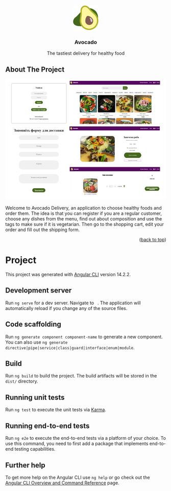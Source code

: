 <br />
<div  align="center">
  <img src="./src/assets/avocado.png" alt="Logo" width="80" height="80">
  <h3 align="center">Avocado</h3>
  <p align="center">The tastiest delivery for healthy food</p>
</div>

<!-- ABOUT THE PROJECT -->
## About The Project

[![Food ordering app][app-screenshot]](./src/assets/screen.jpg)

Welcome to Avocado Delivery, an application to choose healthy foods and order them. The idea is that you can register if you are a regular customer, choose any dishes from the menu, find out about composition and use the tags to make sure if it is vegetarian. Then go to the shopping cart, edit your order and fill out the shipping form.

<p align="right">(<a href="#readme-top">back to top</a>)</p>

# Project

This project was generated with [Angular CLI](https://github.com/angular/angular-cli) version 14.2.2.

## Development server

Run `ng serve` for a dev server. Navigate to ` `. The application will automatically reload if you change any of the source files.

## Code scaffolding

Run `ng generate component component-name` to generate a new component. You can also use `ng generate directive|pipe|service|class|guard|interface|enum|module`.

## Build

Run `ng build` to build the project. The build artifacts will be stored in the `dist/` directory.

## Running unit tests

Run `ng test` to execute the unit tests via [Karma](https://karma-runner.github.io).

## Running end-to-end tests

Run `ng e2e` to execute the end-to-end tests via a platform of your choice. To use this command, you need to first add a package that implements end-to-end testing capabilities.

## Further help

To get more help on the Angular CLI use `ng help` or go check out the [Angular CLI Overview and Command Reference](https://angular.io/cli) page.

[app-screenshot]: ./src/assets/screen.jpg
